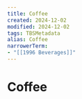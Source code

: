 ```yaml
---
title: Coffee
created: 2024-12-02
modified: 2024-12-02
tags: TBSMetadata
alias: Coffee
narrowerTerm:
- "[[1996 Beverages]]"
---
```

# Coffee
